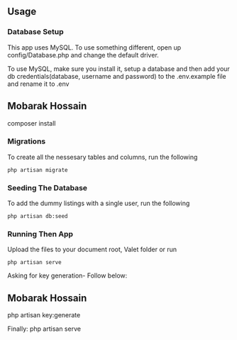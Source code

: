 ## Usage

### Database Setup
This app uses MySQL. To use something different, open up config/Database.php and change the default driver.

To use MySQL, make sure you install it, setup a database and then add your db credentials(database, username and password) to the .env.example file and rename it to .env

## Mobarak Hossain
composer install

### Migrations

To create all the nessesary tables and columns, run the following
```
php artisan migrate
```

### Seeding The Database
To add the dummy listings with a single user, run the following
```
php artisan db:seed
```
### Running Then App
Upload the files to your document root, Valet folder or run 
```
php artisan serve
```
Asking for key generation- Follow below:
## Mobarak Hossain
php artisan key:generate

Finally:
php artisan serve

